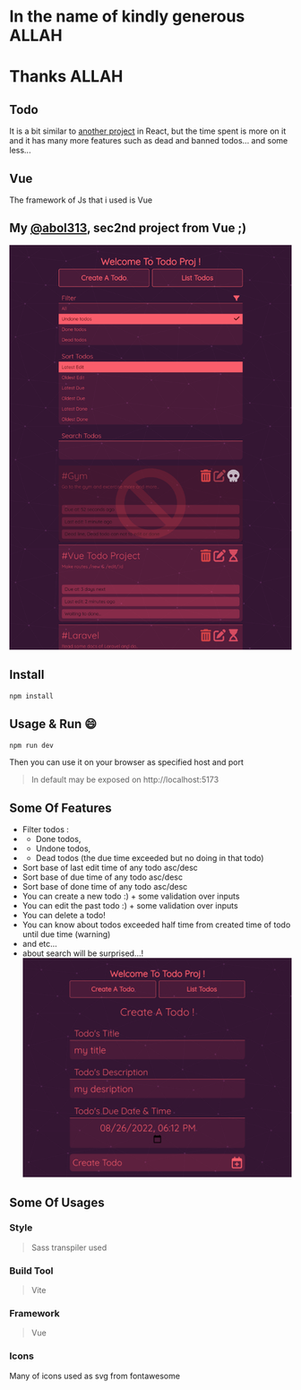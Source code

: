# In the name of kindly generous ALLAH
# Thanks ALLAH


## Todo
It is a bit similar to [another project](https://github.com/abol313/Ighamat24-training/tree/master/todo_react_js) in React, but the time spent is more on it and it has many more features such as dead and banned todos... and some less...

## Vue
The framework of Js that i used is Vue
## My [@abol313](https://github.com/abol313), sec2nd project from Vue ;)

![main todo vue project](shots/main.png)

## Install
```shell
npm install
```

## Usage & Run :smile:
```shell
npm run dev
```
Then you can use it on your browser as specified host and port
> In default may be exposed on http://localhost:5173

## Some Of Features
+ Filter todos :
+ + Done todos,
+ + Undone todos,
+ + Dead todos (the due time exceeded but no doing in that todo)
+ Sort base of last edit time of any todo asc/desc
+ Sort base of due time of any todo asc/desc
+ Sort base of done time of any todo asc/desc
+ You can create a new todo :) + some validation over inputs 
+ You can edit the past todo :) +  some validation over inputs 
+ You can delete a todo!
+ You can know about todos exceeded half time from created time of todo until due time (warning)
+ and etc...
+ about search will be surprised...!
![create todo vue](shots/create_todo.png)
## Some Of Usages
### Style
> Sass transpiler used
### Build Tool
> Vite
### Framework
> Vue
### Icons
Many of icons used as svg from fontawesome